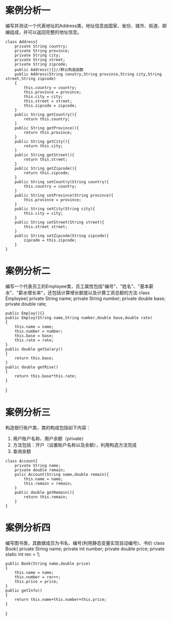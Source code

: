 # 案例分析一
编写并测试一个代表地址的Address类，地址信息由国家、省份、城市、街道、邮编组成，并可以返回完整的地址信息。
```
class Address{
	private String country;
    private String province;
    private String city;
    private String street;
    private String zipcode;
    public Address(){}//默认构造函数
    public Address(String conutry,String province,String city,String street,String zipcode)
    {
    	this.country = country;
        this.province = province;
        this.city = city;
        this.street = street;
        this.zipcode = zipcode;
    }
    public String getCountry(){
    	return this.country;
    }
	public String getProvince(){
    	return this.province;
    }
	public String getCity(){
    	return this.city;
    }
	public String getStreet(){
    	return this.street;
    }
	public String getZipcode(){
    	return this.zipcode;
    }
    public String setCountry(String country){
    	this.country = country;
    }
	public String setProvince(String province){
    	this.province = province;
    }
	public String setCity(String city){
    	this.city = city;
    }
	public String setStreet(String street){
    	this.street street;
    }
	public String setZipcode(String zipcode){
    	zipcode = this.zipcode;
    }
}
```
# 案例分析二
编写一个代表员工的Employee类，员工属性包括"编号"、"姓名"、"基本薪水"、"薪水增长率"，还包括计算增长额度以及计算工资总额的方法
class Employee{
	private String name;
    private String number;
    private double base;
    private double rate;
    
    public Employ(){}
    public Employ(String name,String number,double base,double rate)
    {
    	this.name = name;
        this.number = number;
        this.base = base;
        this.rate = rate;
    }
    public double getSalary()
    {
    	return this.base;
    }
    public double getRise()
    {
    	return this.base*this.rate;
    }
}
# 案例分析三
构造银行账户类，类的构成包括如下内容：
1. 用户账户名称、用户余额（private）
2. 方法包括：开户（设置账户名称以及余额），利用构造方法完成
3. 查询余额

```
class Account{
	private String name;
    private double remain;
    pulic Account(String name,double remain){
    	this.name = name;
        this.remain = remain;
    }
    public double getRemain(){
    	return this.remain;
    }
}
```
# 案例分析四
编写图书类，其数据成员为书名、编号(利用静态变量实现自动编号)、书价
class Book{
	private String name;
    private int number;
    private double price;
    private static int rec = 1;
    
    public Book(String name,double price)
    {
    	this.name = name;
    	this.number = rec++;
        this.price = price;
    }
    public getInfo()
    {
    	return this.name+this.number+this.price;
    }
}

